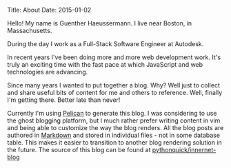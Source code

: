 Title: About
Date: 2015-01-02

Hello! My name is Guenther Haeussermann. I live near Boston, in Massachusetts.

During the day I work as a Full-Stack Software Engineer at Autodesk.

In recent years I've been doing more and more web development work. It's truly an exciting time with the fast pace at which JavaScript and web technologies are advancing.

Since many years I wanted to put together a blog. Why? Well just to collect and share useful bits of content for me and others to reference. Well, finally I'm getting there. Better late than never!

Currently I'm using [Pelican](http://getpelican.com/) to generate this blog. I was considering to use the ghost blogging platform, but I much rather prefer writing content in vim and being able to customize the way the blog renders. All the blog posts are authored in [Markdown](https://daringfireball.net/projects/markdown) and stored in individual files - not in some database table. This makes it easier to transition to another blog rendering solution in the future. The source of this blog can be found at [pythonquick/innernet-blog](https://github.com/pythonquick/innernet-blog)
